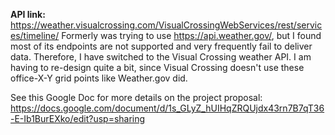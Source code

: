 **API link:** https://weather.visualcrossing.com/VisualCrossingWebServices/rest/services/timeline/
Formerly was trying to use https://api.weather.gov/, but I found most of its endpoints are not supported and very frequently fail to deliver data. Therefore, I have switched to the Visual Crossing weather API. I am having to re-design quite a bit, since Visual Crossing doesn't use these office-X-Y grid points like Weather.gov did.

See this Google Doc for more details on the project proposal:
https://docs.google.com/document/d/1s_GLyZ_hUIHqZRQUjdx43rn7B7qT36-E-Ib1BurEXko/edit?usp=sharing
